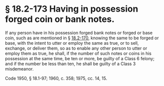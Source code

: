 # § 18.2-173 Having in possession forged coin or bank notes.

<p>If any person have in his possession forged bank notes or forged or base coin, such as are mentioned in § <a href='http://law.lis.virginia.gov/vacode/18.2-170/'>18.2-170</a>, knowing the same to be forged or base, with the intent to utter or employ the same as true, or to sell, exchange, or deliver them, so as to enable any other person to utter or employ them as true, he shall, if the number of such notes or coins in his possession at the same time, be ten or more, be guilty of a Class 6 felony; and if the number be less than ten, he shall be guilty of a Class 3 misdemeanor.</p><p>Code 1950, § 18.1-97; 1960, c. 358; 1975, cc. 14, 15.</p>